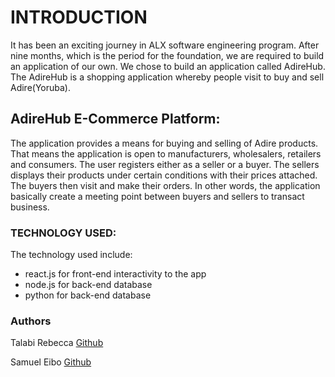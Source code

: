 # INTRODUCTION

It has been an exciting journey in ALX software engineering program. After nine months, which is the period for the foundation, we are required to build an application of our own.
We chose to build an application called AdireHub. The AdireHub is a shopping application whereby people visit to buy and sell Adire(Yoruba).

## AdireHub E-Commerce Platform:

The application provides a means for buying and selling of Adire products. That means the application is open to manufacturers, wholesalers, retailers and consumers.
The user registers either as a seller or a buyer. The sellers displays their products under certain conditions with their prices attached. The buyers then visit and make their orders.
In other words, the application basically create a meeting point between buyers and sellers to transact business.

### TECHNOLOGY USED:

The technology used include:
- react.js for front-end interactivity to the app
- node.js for back-end database
- python for back-end database

### Authors

Talabi Rebecca [Github](https://github.com/TemiladeRebecca)

Samuel Eibo [Github](https://github.com/Samibo-cmd)
